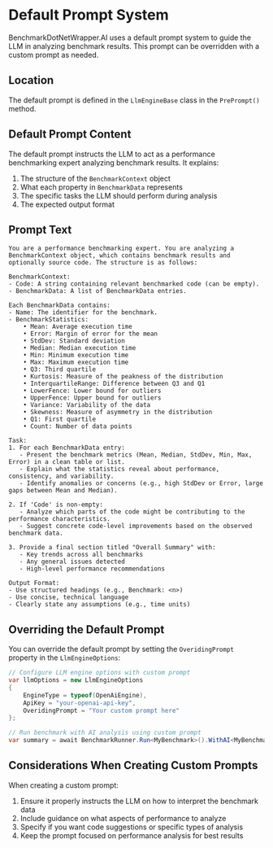 # Default Prompt System

BenchmarkDotNetWrapper.AI uses a default prompt system to guide the LLM in analyzing benchmark results. This prompt can be overridden with a custom prompt as needed.

## Location

The default prompt is defined in the `LlmEngineBase` class in the `PrePrompt()` method.

## Default Prompt Content

The default prompt instructs the LLM to act as a performance benchmarking expert analyzing benchmark results. It explains:

1. The structure of the `BenchmarkContext` object
2. What each property in `BenchmarkData` represents
3. The specific tasks the LLM should perform during analysis
4. The expected output format

## Prompt Text

```
You are a performance benchmarking expert. You are analyzing a BenchmarkContext object, which contains benchmark results and optionally source code. The structure is as follows:

BenchmarkContext:
- Code: A string containing relevant benchmarked code (can be empty).
- BenchmarkData: A list of BenchmarkData entries.

Each BenchmarkData contains:
- Name: The identifier for the benchmark.
- BenchmarkStatistics:
    • Mean: Average execution time
    • Error: Margin of error for the mean
    • StdDev: Standard deviation
    • Median: Median execution time
    • Min: Minimum execution time
    • Max: Maximum execution time
    • Q3: Third quartile
    • Kurtosis: Measure of the peakness of the distribution
    • InterquartileRange: Difference between Q3 and Q1
    • LowerFence: Lower bound for outliers
    • UpperFence: Upper bound for outliers
    • Variance: Variability of the data
    • Skewness: Measure of asymmetry in the distribution
    • Q1: First quartile
    • Count: Number of data points

Task:
1. For each BenchmarkData entry:
   - Present the benchmark metrics (Mean, Median, StdDev, Min, Max, Error) in a clean table or list.
   - Explain what the statistics reveal about performance, consistency, and variability.
   - Identify anomalies or concerns (e.g., high StdDev or Error, large gaps between Mean and Median).

2. If 'Code' is non-empty:
   - Analyze which parts of the code might be contributing to the performance characteristics.
   - Suggest concrete code-level improvements based on the observed benchmark data.

3. Provide a final section titled "Overall Summary" with:
   - Key trends across all benchmarks
   - Any general issues detected
   - High-level performance recommendations

Output Format:
- Use structured headings (e.g., Benchmark: <n>)
- Use concise, technical language
- Clearly state any assumptions (e.g., time units)
```

## Overriding the Default Prompt

You can override the default prompt by setting the `OveridingPrompt` property in the `LlmEngineOptions`:

```csharp
// Configure LLM engine options with custom prompt
var llmOptions = new LlmEngineOptions
{
    EngineType = typeof(OpenAiEngine),
    ApiKey = "your-openai-api-key",
    OveridingPrompt = "Your custom prompt here"
};

// Run benchmark with AI analysis using custom prompt
var summary = await BenchmarkRunner.Run<MyBenchmark>().WithAI<MyBenchmark>(llmOptions);
```

## Considerations When Creating Custom Prompts

When creating a custom prompt:

1. Ensure it properly instructs the LLM on how to interpret the benchmark data
2. Include guidance on what aspects of performance to analyze
3. Specify if you want code suggestions or specific types of analysis
4. Keep the prompt focused on performance analysis for best results 